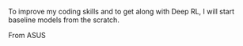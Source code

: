 To improve my coding skills and to get along with Deep RL, I will start baseline models from the scratch.

From ASUS

